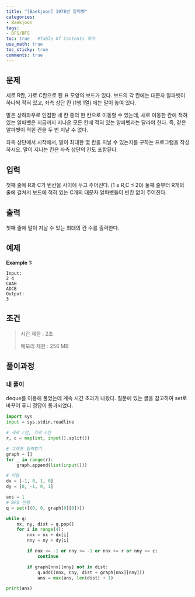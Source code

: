 ```yaml
---
title: "[Baekjoon] 1978번 알파벳"
categories: 
- Baekjoon
tags:
- DFS/BFS
toc: true   #Table Of Contents 목차 
use_math: true
toc_sticky: true
comments: true
---
```


## 문제

세로 R칸, 가로 C칸으로 된 표 모양의 보드가 있다. 보드의 각 칸에는 대문자 알파벳이 하나씩 적혀 있고, 좌측 상단 칸 (1행 1열) 에는 말이 놓여 있다.

말은 상하좌우로 인접한 네 칸 중의 한 칸으로 이동할 수 있는데, 새로 이동한 칸에 적혀 있는 알파벳은 지금까지 지나온 모든 칸에 적혀 있는 알파벳과는 달라야 한다. 즉, 같은 알파벳이 적힌 칸을 두 번 지날 수 없다.

좌측 상단에서 시작해서, 말이 최대한 몇 칸을 지날 수 있는지를 구하는 프로그램을 작성하시오. 말이 지나는 칸은 좌측 상단의 칸도 포함된다.

## 입력

첫째 줄에 R과 C가 빈칸을 사이에 두고 주어진다. (1 ≤ R,C ≤ 20) 둘째 줄부터 R개의 줄에 걸쳐서 보드에 적혀 있는 C개의 대문자 알파벳들이 빈칸 없이 주어진다.

## 출력

첫째 줄에 말이 지날 수 있는 최대의 칸 수를 출력한다.

## 예제

**Example 1:**

```
Input: 
2 4
CAAB
ADCB
Output: 
3
```

## 조건

> 시간 제한 : 2초
>
> 메모리 제한 : 256 MB

## 풀이과정

### 내 풀이

deque를 이용해 풀었는데 계속 시간 초과가 나왔다. 질문에 있는 글을 참고하여 set로 바꾸어 푸니 정답이 통과되었다.

```python
import sys
input = sys.stdin.readline

# 세로 r칸, 가로 c칸
r, c = map(int, input().split())

# 그래프 입력받기
graph = []
for _ in range(r):
    graph.append(list(input()))

# 이동
dx = [-1, 0, 1, 0]
dy = [0, -1, 0, 1]

ans = 1
# BFS 진행
q = set([(0, 0, graph[0][0])])

while q:
    nx, ny, dist = q.pop()
    for i in range(4):
        nnx = nx + dx[i]
        nny = ny + dy[i]

        if nnx <= -1 or nny <= -1 or nnx >= r or nny >= c:
            continue

        if graph[nnx][nny] not in dist:
            q.add((nnx, nny, dist + graph[nnx][nny]))
            ans = max(ans, len(dist) + 1)

print(ans)
```


